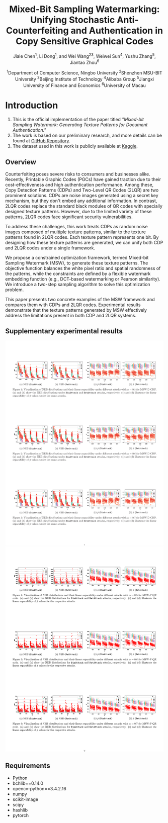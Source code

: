 <div align="center">
<h1>Mixed-Bit Sampling Watermarking: Unifying Stochastic Anti-Counterfeiting and Authentication in Copy Sensitive Graphical Codes</h1>

Jiale Chen<sup>1</sup>, Li Dong<sup>1</sup>, and Wei Wang<sup>23</sup>, Weiwei Sun<sup>4</sup>, Yushu Zhang<sup>5</sup>, Jiantao Zhou<sup>6</sup>

<sup>1</sup>Department of Computer Science, Ningbo University
<sup>2</sup>Shenzhen MSU-BIT University
<sup>3</sup>Beijing Institute of Technology
<sup>4</sup>Alibaba Group
<sup>5</sup>Jiangxi University of Finance and Economics
<sup>6</sup>University of Macau
</div>

# Introduction
1. This is the official implementation of the paper titled *"Mixed-bit Sampling Watermark: Generating Texture Patterns for Document Authentication."*
2. The work is based on our preliminary research, and more details can be found at [GitHub Repository](https://github.com/chenoly/MSG).
3. The dataset used in this work is publicly available at [Kaggle](https://www.kaggle.com/datasets/chenoly/msw-dataset).

## Overview
Counterfeiting poses severe risks to consumers and businesses alike. Recently, Printable Graphic Codes (PGCs) have gained traction due to their cost-effectiveness and high authentication performance. Among these, Copy Detection Patterns (CDPs) and Two-Level QR Codes (2LQR) are two prominent solutions. CDPs are noise images generated using a secret key mechanism, but they don't embed any additional information. In contrast, 2LQR codes replace the standard black modules of QR codes with specially designed texture patterns. However, due to the limited variety of these patterns, 2LQR codes face significant security vulnerabilities.

To address these challenges, this work treats CDPs as random noise images composed of multiple texture patterns, similar to the texture patterns found in 2LQR codes. Each texture pattern represents one bit. By designing how these texture patterns are generated, we can unify both CDP and 2LQR codes under a single framework.

We propose a constrained optimization framework, termed Mixed-bit Sampling Watermark (MSW), to generate these texture patterns. The objective function balances the white pixel ratio and spatial randomness of the patterns, while the constraints are defined by a flexible watermark embedding function (e.g., DCT-based watermarking or Pearson similarity). We introduce a two-step sampling algorithm to solve this optimization problem.

This paper presents two concrete examples of the MSW framework and compares them with CDPs and 2LQR codes. Experimental results demonstrate that the texture patterns generated by MSW effectively address the limitations present in both CDP and 2LQR systems.

## Supplementary experimental results

![](all_result_1.png)
![](all_result_2.png)

## Requirements
- Python
- bchlib==0.14.0
- opencv-python==3.4.2.16
- numpy
- scikit-image
- scipy
- hashlib
- pytorch
